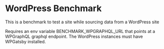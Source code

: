 # WordPress Benchmark

This is a benchmark to test a site while sourcing data from a WordPress site

Requires an env variable BENCHMARK_WPGRAPHQL_URL that points at a WPGraphQL graphql endpoint. The WordPress instances must have WPGatsby installed.
